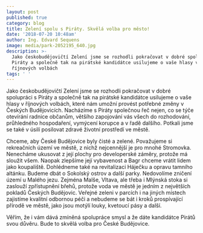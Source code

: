 ```yaml
---
layout: post
published: true
category: blog
title: Zelení spolu s Piráty. Skvělá volba pro město!
date: '2018-07-20 10:48am'
author: Ing. Edvard Sequens
image: media/park-2052195_640.jpg
description: >-
  Jako českobudějovičtí Zelení jsme se rozhodli pokračovat v dobré spolupráci s
  Piráty a společně tak na pirátské kandidátce usilujeme o vaše hlasy v
  říjnových volbách
tags: ' '
---
```

Jako českobudějovičtí Zelení jsme se rozhodli pokračovat v dobré spolupráci s Piráty a společně tak na pirátské kandidátce usilujeme o vaše hlasy v říjnových volbách, které nám umožní provést potřebné změny v Českých Budějovicích. Nacházíme s Piráty společnou řeč nejen, co se týče otevírání radnice občanům, většího zapojování vás všech do rozhodování, průhledného hospodaření, vymýcení korupce a v řadě dalšího. Potkali jsme se také v úsilí posilovat zdravé životní prostředí ve městě.

Chceme, aby České Budějovice byly čisté a zelené. Považujeme si rekreačních území ve městě, z nichž nejcennější je pro mnohé Stromovka. Nenecháme ukusovat z její plochy pro developerské záměry, protože má sloužit všem. Naopak zlepšíme její vybavenost a Bagr chceme vrátit lidem jako koupaliště. Dohlédneme také na revitalizaci Háječku a opravu tamního altánku. Budeme dbát o Sokolský ostrov a další parky. Nedovolíme zničení území u Malého jezu. Zejména Malše, Vltava, ale třeba i Mlýnská stoka si zaslouží zpřístupnění břehů, protože voda ve městě je jedním z největších pokladů Českých Budějovic. Veřejné zeleni v parcích i na jiných místech zajistíme kvalitní odbornou péči a nebudeme se bát i kroků prospívající přírodě ve městě, jako jsou motýlí louky, kvetoucí pásy a další.

Věřím, že i vám dává zmíněná spolupráce smysl a že dáte kandidátce Pirátů svou důvěru. Bude to skvělá volba pro České Budějovice.
